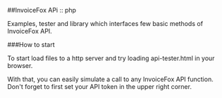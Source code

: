 ##InvoiceFox APi :: php

Examples, tester and library which interfaces few basic methods of InvoiceFox API.


###How to start

To start load files to a http server and try loading api-tester.html in your browser. 

With that, you can easily simulate a call to any InvoiceFox API function. Don't forget 
to first set your API token in the upper right corner.
